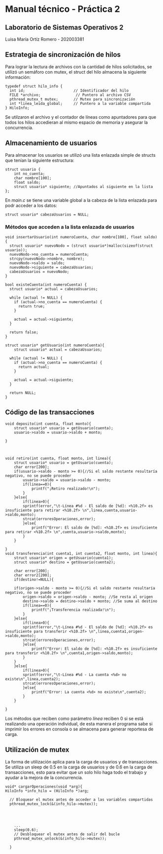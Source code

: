 # Manual técnico - Práctica 2
## Laboratorio de Sistemas Operativos 2
Luisa María Ortíz Romero - 202003381 

## Estrategia de sincronización de hilos
Para lograr la lectura de archivos con la cantidad de hilos solicitados, se utilizó un semáforo con mutex, el struct del hilo almacena la siguiente información:
~~~
typedef struct hilo_info {
  int id;                      // Identificador del hilo
  FILE *archivo;                // Puntero al archivo CSV
  pthread_mutex_t mutex;       // Mutex para sincronización
  int *linea_leida_global;     // Puntero a la variable compartida
} HiloInfo;
~~~
Se utilzaron el archivo y el contador de líneas como apuntadores para que todos los hilos accedieran al mismo espacio de memoria y asegurar la concurrencia.
## Almacenamiento de usuarios
Para almacenar los usuarios se utilizó una lista enlazada simple de structs que tenían la siguiente estructura:
~~~
struct usuario {
    int no_cuenta;
    char nombre[100];
    float saldo;
    struct usuario* siguiente; //Apuntados al siguiente en la lista
};
~~~
En *main.c* se tiene una variable global a la cabeza de la lista enlazada para podr acceder a los datos:
~~~
struct usuario* cabezaUsuarios = NULL;
~~~
### Métodos que acceden a la lista enlazada de usuarios
~~~
void insertarUsuario(int numeroCuenta, char nombre[100], float saldo) {
  struct usuario* nuevoNodo = (struct usuario*)malloc(sizeof(struct usuario));
  nuevoNodo->no_cuenta = numeroCuenta;
  strcpy(nuevoNodo->nombre, nombre);
  nuevoNodo->saldo = saldo;
  nuevoNodo->siguiente = cabezaUsuarios;
  cabezaUsuarios = nuevoNodo;
}

bool existeCuenta(int numeroCuenta) {
  struct usuario* actual = cabezaUsuarios;

  while (actual != NULL) {
    if (actual->no_cuenta == numeroCuenta) {
      return true;
    }

    actual = actual->siguiente;
  }

  return false;
}

struct usuario* getUsuario(int numeroCuenta){
    struct usuario* actual = cabezaUsuarios;

  while (actual != NULL) {
    if (actual->no_cuenta == numeroCuenta) {
      return actual;
    }

    actual = actual->siguiente;
  }

  return NULL;
}
~~~
## Código de las transacciones
~~~
void deposito(int cuenta, float monto){
    struct usuario* usuario = getUsuario(cuenta);
    usuario->saldo = usuario->saldo + monto;

}



void retiro(int cuenta, float monto, int linea){
    struct usuario* usuario = getUsuario(cuenta);
    char error[200];
    if(usuario->saldo - monto >= 0){//Si el saldo restante resultaría negativo, no se puede proceder
        usuario->saldo = usuario->saldo - monto;
        if(linea==0){
            printf("¡Retiro realizado!\n");
        }
    }else{
        if(linea>0){
        sprintf(error,"\t-Línea #%d - El saldo de [%d]: <%10.2f> es insuficiente para retirar <%10.2f> \n",linea,cuenta,usuario->saldo,monto);
        strcat(erroresOperaciones,error);
        }else{
            printf("Error: El saldo de [%d]: <%10.2f> es insuficiente para retirar <%10.2f> \n",cuenta,usuario->saldo,monto);
        }
    }
    
}
void transferencia(int cuenta1, int cuenta2, float monto, int linea){
    struct usuario* origen = getUsuario(cuenta1);
    struct usuario* destino = getUsuario(cuenta2);
    
    char error[200];
    char error2[200];
    if(destino!=NULL){

    if(origen->saldo - monto >= 0){//Si el saldo restante resultaría negativo, no se puede proceder
        origen->saldo = origen->saldo - monto; //Se resta al origen
        destino->saldo = destino->saldo + monto; //Se suma al destino
        if(linea==0){
            printf("¡Transferencia realizada!\n");
        }
    }else{
        if(linea>0){
        sprintf(error,"\t-Línea #%d - El saldo de [%d]: <%10.2f> es insuficiente para transferir <%10.2f> \n",linea,cuenta1,origen->saldo,monto);
        strcat(erroresOperaciones,error);
        }else{
            printf("Error: El saldo de [%d]: <%10.2f> es insuficiente para transferir <%10.2f> \n",cuenta1,origen->saldo,monto);
        }
    }
    }else{
        if(linea>0){
        sprintf(error,"\t-Línea #%d - La cuenta <%d> no existe\n",linea,cuenta2);
        strcat(erroresOperaciones,error);
        }else{
            printf("Error: La cuenta <%d> no existe\n",cuenta2);
        }
    }

}
~~~
Los métodos que reciben como parámetro *línea* reciben 0 si se está realizando una operación individual, de esta manera el programa sabe si imprimir los errores en consola o se almacena para generar reportesa de carga.

## Utilización de mutex
La forma de utilización aplica para la carga de usuarios y de transacciones. Se utiliza un sleep de 0.5 en la carga de usuarios y de 0.6 en la carga de transacciones, esto para evitar que un solo hilo haga todo el trabajo y ayudar a la mejora de la concurrencia.
~~~
void* cargarOperaciones(void *arg){
HiloInfo *info_hilo = (HiloInfo *)arg;
 
  // Bloquear el mutex antes de acceder a las variables compartidas
  pthread_mutex_lock(&(info_hilo->mutex));

  
    

    ...
    sleep(0.6);
    // Desbloquear el mutex antes de salir del bucle
    pthread_mutex_unlock(&(info_hilo->mutex));
    
  }
~~~